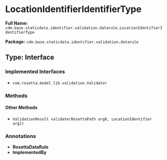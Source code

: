 # LocationIdentifierIdentifierType

**Full Name:** `cdm.base.staticdata.identifier.validation.datarule.LocationIdentifierIdentifierType`

**Package:** `cdm.base.staticdata.identifier.validation.datarule`

## Type: Interface

### Implemented Interfaces

- `com.rosetta.model.lib.validation.Validator`

### Methods

#### Other Methods

- `ValidationResult validate(RosettaPath arg0, LocationIdentifier arg1)`

### Annotations

- **RosettaDataRule**
- **ImplementedBy**

